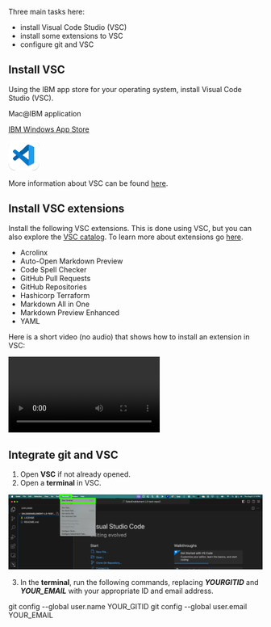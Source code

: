 Three main tasks here: 
- install Visual Code Studio (VSC)
- install some extensions to VSC
- configure git and VSC

## Install VSC

Using the IBM app store for your operating system, install Visual Code Studio (VSC). 

Mac@IBM application

<a href="https://w3.ibm.com/download/standardsoftware/PC/lang_en/issiCatalogPC.html" target="_blank">IBM Windows App Store</a>

![](_attachments/VSC.png)

More information about VSC can be found <a href="https://code.visualstudio.com/" target="_blank">here</a>.

## Install VSC extensions

Install the following VSC extensions. This is done using VSC, but you can also explore the <a href="https://marketplace.visualstudio.com/" target="_blank">VSC catalog</a>. To learn more about extensions go <a href="https://code.visualstudio.com/docs/editor/extension-marketplace" target="_blank">here</a>. 

- Acrolinx
- Auto-Open Markdown Preview
- Code Spell Checker
- GitHub Pull Requests
- GitHub Repositories
- Hashicorp Terraform
- Markdown All in One
- Markdown Preview Enhanced
- YAML

Here is a short video (no audio) that shows how to install an extension in VSC:

![type:video](_attachments/GitHubInstallExtension-final.mp4)

## Integrate git and VSC

1. Open **VSC** if not already opened.
2. Open a **terminal** in VSC.
 
  ![](../using%20MkDocs/_attachments/VSC-newTerminal.png)

3. In the **terminal**, run the following commands, replacing ***YOURGITID*** and ***YOUR_EMAIL*** with your appropriate ID and email address.

git config --global user.name YOUR_GITID
git config --global user.email YOUR_EMAIL
